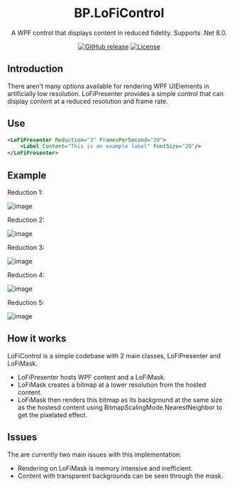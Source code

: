 <div align="center">

# BP.LoFiControl

A WPF control that displays content in reduced fidelity. Supports .Net 8.0.

[![GitHub release](https://img.shields.io/github/release/benpollarduk/BP.LoFiControl.svg)](https://github.com/benpollarduk/BP.LoFiControl/releases)
[![License](https://img.shields.io/github/license/benpollarduk/BP.LoFiControl.svg)](https://opensource.org/licenses/MIT)

</div>

## Introduction
There aren't many options available for rendering WPF UIElements in artificially low resolution.
LoFiPresenter provides a simple control that can display content at a reduced resolution and frame rate.

## Use
```xml
<LoFiPresenter Reduction="3" FramesPerSecond="20">
    <Label Content="This is an example label" FontSize="20"/>
</LoFiPresenter>
```

## Example
Reduction 1:

![image](https://github.com/benpollarduk/BP.LoFiControl/assets/129943363/cfb4cdf6-2657-4e38-aeff-04612c1cf7a8)

Reduction 2:

![image](https://github.com/benpollarduk/BP.LoFiControl/assets/129943363/f4208e65-53af-49c2-8f59-7fd60d6dc024)

Reduction 3:

![image](https://github.com/benpollarduk/BP.LoFiControl/assets/129943363/a63ba834-fa3f-459f-877f-7fd89363e139)

Reduction 4:

![image](https://github.com/benpollarduk/BP.LoFiControl/assets/129943363/264664e1-e06b-4359-bd25-5504bd0bdcaf)

Reduction 5:

![image](https://github.com/benpollarduk/BP.LoFiControl/assets/129943363/0468753b-727b-4ea0-ab15-c044d6110ea2)

## How it works
LoFiControl is a simple codebase with 2 main classes, LoFiPresenter and LoFiMask.
* LoFiPresenter hosts WPF content and a LoFiMask.
* LoFiMask creates a bitmap at a lower resolution from the hosted content.
* LoFiMask then renders this bitmap as its background at the same size as the hostesd content using BitmapScalingMode.NearestNeighbor to get the pixelated effect.

## Issues
The are currently two main issues with this implementation:
* Rendering on LoFiMask is memory intensive and inefficient.
* Content with transparent backgrounds can be seen through the mask.
